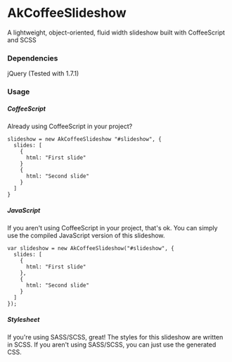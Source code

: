 AkCoffeeSlideshow
=================

A lightweight, object-oriented, fluid width slideshow built with CoffeeScript and SCSS


### Dependencies

jQuery (Tested with 1.7.1)


### Usage

##### CoffeeScript

Already using CoffeeScript in your project?

    slideshow = new AkCoffeeSlideshow "#slideshow", {
      slides: [
        {
          html: "First slide"
        }
        {
          html: "Second slide"
        }
      ]
    }
    
##### JavaScript

If you aren't using CoffeeScript in your project, that's ok. You can simply use the compiled JavaScript version of this slideshow.

    var slideshow = new AkCoffeeSlideshow("#slideshow", {
      slides: [
        {
          html: "First slide"
        },
        {
          html: "Second slide"
        }
      ]
    });
    
##### Stylesheet

If you're using SASS/SCSS, great! The styles for this slideshow are written in SCSS. If you aren't using SASS/SCSS, you can just use the generated CSS.
